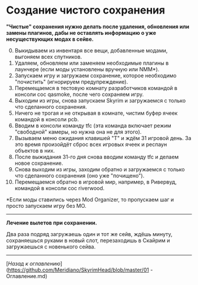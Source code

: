# Создание чистого сохранения

**"Чистые" сохранения нужно делать после удаления, обновления или замены плагинов, дабы не оставлять информацию о уже несуществующих модах в сейве.**
     
0. Выкидываем из инвентаря все вещи, добавленные модами, выгоняем всех спутников.
1. Удаляем, обновляем или заменяем необходимые плагины в лаунчере (если моды установлены вручную или NMM*).
2. Запускаем игру и загружаем сохранение, которое необходимо "почистить" (игнорируем предупреждение).
3. Перемещаемся в тестовую комнату разработчиков командой в консоли coc qasmoke, после чего сохраняем игру.
4. Выходим из игры, снова запускаем Skyrim и загружаемся с только что сделанного сохранения.
5. Ничего не трогая и не открывая в комнате, чистим буфер ячеек командой в консоли pcb.
6. Вводим в консоли команду tfc (эта команда включает режим "свободной" камеры, но нужна она не для этого).
7. Вызываем меню ожидания клавишей "T" и ждём 31 игровой день. За это время произойдёт сброс всех игровых ячеек и респаун объектов в них.
8. После выжидания 31-го дня снова вводим команду tfc и делаем новое сохранение.
9. Снова выходим из игры, заходим обратно и загружаемся с только что сделанного сохранения (оно уже "почищено").
10. Перемещаемся обратно в игровой мир, например, в Ривервуд, командой в консоли coc riverwood.
     
*Если моды ставились через Mod Organizer, то пропускаем шаг и просто запускаем игру без MO.

------

**Лечение вылетов при сохранении.**

Два раза подряд загружаешь один и тот же сейв, ждёшь минуту, сохраняешься руками в новый слот, перезаходишь в Скайрим и загружаешься с новенького сейва.

------

[*Назад к оглавлению*](https://github.com/Meridiano/SkyrimHead/blob/master/01 - Оглавление.md)
